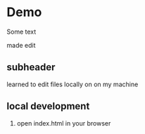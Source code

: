 # Demo

Some text

made edit

## subheader

learned to edit files locally on on my machine


## local development

1. open index.html in your browser


